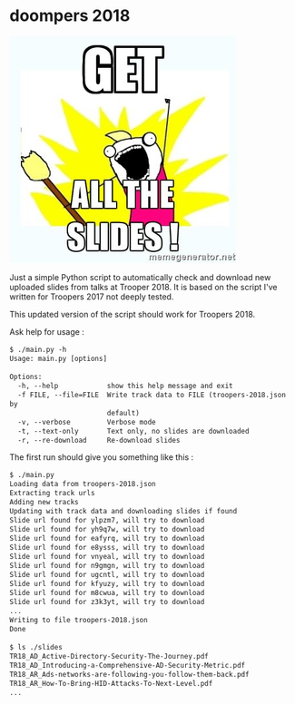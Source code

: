 # doompers 2018

![Get all the slides](https://github.com/cdeletre/doompers2018/blob/master/images/get-all-the-slides.jpeg)

Just a simple Python script to automatically check and download new uploaded slides from talks at Trooper 2018. It is based on the script I've written for Troopers 2017 not deeply tested.

This updated version of the script should work for Troopers 2018.

Ask help for usage :
```
$ ./main.py -h
Usage: main.py [options]

Options:
  -h, --help            show this help message and exit
  -f FILE, --file=FILE  Write track data to FILE (troopers-2018.json by
                        default)
  -v, --verbose         Verbose mode
  -t, --text-only       Text only, no slides are downloaded
  -r, --re-download     Re-download slides
```

The first run should give you something like this :
```
$ ./main.py
Loading data from troopers-2018.json
Extracting track urls
Adding new tracks
Updating with track data and downloading slides if found
Slide url found for ylpzm7, will try to download
Slide url found for yh9q7w, will try to download
Slide url found for eafyrq, will try to download
Slide url found for e8ysss, will try to download
Slide url found for vnyeal, will try to download
Slide url found for n9gmgn, will try to download
Slide url found for ugcntl, will try to download
Slide url found for kfyuzy, will try to download
Slide url found for m8cwua, will try to download
Slide url found for z3k3yt, will try to download
...
Writing to file troopers-2018.json
Done

$ ls ./slides
TR18_AD_Active-Directory-Security-The-Journey.pdf
TR18_AD_Introducing-a-Comprehensive-AD-Security-Metric.pdf
TR18_AR_Ads-networks-are-following-you-follow-them-back.pdf
TR18_AR_How-To-Bring-HID-Attacks-To-Next-Level.pdf
...
```
